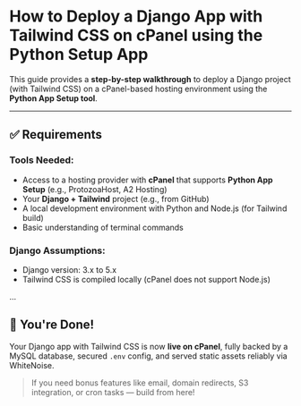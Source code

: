 # How to Deploy a Django App with Tailwind CSS on cPanel using the Python Setup App

This guide provides a **step-by-step walkthrough** to deploy a Django project (with Tailwind CSS) on a cPanel-based hosting environment using the **Python App Setup tool**.

---

## ✅ Requirements

### Tools Needed:

* Access to a hosting provider with **cPanel** that supports **Python App Setup** (e.g., ProtozoaHost, A2 Hosting)
* Your **Django + Tailwind** project (e.g., from GitHub)
* A local development environment with Python and Node.js (for Tailwind build)
* Basic understanding of terminal commands

### Django Assumptions:

* Django version: 3.x to 5.x
* Tailwind CSS is compiled locally (cPanel does not support Node.js)

...

## 🏑 You're Done!

Your Django app with Tailwind CSS is now **live on cPanel**, fully backed by a MySQL database, secured `.env` config, and served static assets reliably via WhiteNoise.

> If you need bonus features like email, domain redirects, S3 integration, or cron tasks — build from here!
